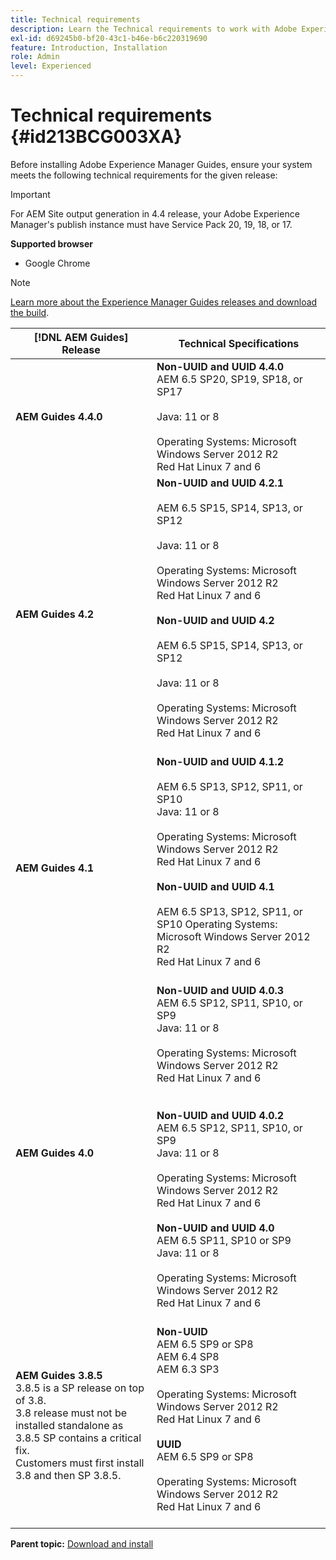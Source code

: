 ```yaml
---
title: Technical requirements
description: Learn the Technical requirements to work with Adobe Experience Manager Guides
exl-id: d69245b0-bf20-43c1-b46e-b6c220319690
feature: Introduction, Installation
role: Admin
level: Experienced
---
```

# Technical requirements {#id213BCG003XA}

Before installing Adobe Experience Manager Guides, ensure your system meets the following technical requirements for the given release:

>[!IMPORTANT]
>
> For AEM Site output generation in 4.4 release, your Adobe Experience Manager's publish instance must have Service Pack 20, 19, 18, or 17.




**Supported browser**

-   Google Chrome


>[!NOTE]
>
> [Learn more about the Experience Manager Guides releases and download the build](../release-info/latest-release-info.md). 


| [!DNL AEM Guides] Release  |  Technical Specifications|   
|---|---|
|**AEM Guides 4.4.0**|  **Non-UUID and UUID 4.4.0** <br>AEM 6.5  SP20, SP19, SP18, or SP17  <br><br>   Java: 11 or 8 <br><br>   Operating Systems: Microsoft Windows Server 2012 R2 <br> Red Hat Linux 7 and 6 |
|**AEM Guides 4.2** |**Non-UUID and UUID 4.2.1**<br><br>AEM 6.5 SP15, SP14, SP13, or SP12 <br><br>Java: 11 or 8   <br><br>   Operating Systems: Microsoft Windows Server 2012 R2 <br> Red Hat Linux 7 and 6 <br><br>**Non-UUID and UUID 4.2**<br><br>AEM 6.5 SP15, SP14, SP13, or SP12 <br><br>Java: 11 or 8<br><br> Operating Systems: Microsoft Windows Server 2012 R2 <br> Red Hat Linux 7 and 6<br><br>  |
|**AEM Guides 4.1** |**Non-UUID and UUID 4.1.2**<br><br>AEM 6.5 SP13, SP12, SP11, or SP10 <br>Java: 11 or 8<br><br> Operating Systems: Microsoft Windows Server 2012 R2 <br> Red Hat Linux 7 and 6<br><br> **Non-UUID and UUID 4.1**<br><br>AEM 6.5 SP13, SP12, SP11, or SP10 Operating Systems: Microsoft Windows Server 2012 R2 <br> Red Hat Linux 7 and 6<br><br> |
| **AEM Guides 4.0**  |   **Non-UUID and UUID 4.0.3**<br> AEM 6.5 SP12, SP11, SP10, or SP9 <br>Java: 11 or 8 <br><br> Operating Systems: Microsoft Windows Server 2012 R2 <br> Red Hat Linux 7 and 6<br><br> <br>**Non-UUID and UUID 4.0.2** <br> AEM 6.5 SP12, SP11, SP10, or SP9 <br>Java: 11 or 8 <br><br> Operating Systems: Microsoft Windows Server 2012 R2 <br> Red Hat Linux 7 and 6<br><br> **Non-UUID and UUID 4.0** <br> AEM 6.5 SP11, SP10 or SP9 <br>Java: 11 or 8<br><br> Operating Systems: Microsoft Windows Server 2012 R2 <br> Red Hat Linux 7 and 6<br><br> | 
| **AEM Guides 3.8.5** <br> 3.8.5 is a SP release on top of 3.8. <br>3.8 release must not be installed standalone as 3.8.5 SP contains a critical fix. <br>Customers must first install 3.8 and then SP 3.8.5. |    **Non-UUID** <br> AEM 6.5 SP9 or SP8 <br> AEM 6.4 SP8 <br> AEM 6.3 SP3   <br><br> Operating Systems: Microsoft Windows Server 2012 R2 <br> Red Hat Linux 7 and 6<br><br> **UUID** <br> AEM 6.5 SP9 or SP8 <br><br>  Operating Systems: Microsoft Windows Server 2012 R2 <br> Red Hat Linux 7 and 6<br><br> |


**Parent topic:** [Download and install](download-install.md)

